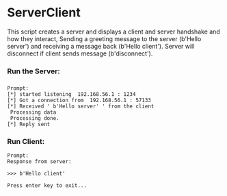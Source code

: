 # ServerClient
This script creates a server and displays a client and server handshake and how they interact,
Sending a greeting message to the server (b'Hello server') and receiving a message back (b'Hello client').
Server will disconnect if client sends message (b'disconnect'). 
### Run the Server:
### 
```
Prompt: 
[*] started listening  192.168.56.1 : 1234
[*] Got a connection from  192.168.56.1 : 57133
[*] Received ' b'Hello server' ' from the client
 Processing data
 Processing done.
[*] Reply sent
```



### Run Client:
```
Prompt:
Response from server:

>>> b'Hello client'

Press enter key to exit...
```
